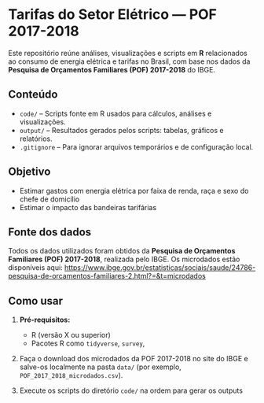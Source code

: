 # Tarifas do Setor Elétrico — POF 2017-2018

Este repositório reúne análises, visualizações e scripts em **R** relacionados ao consumo de energia elétrica e tarifas no Brasil, com base nos dados da **Pesquisa de Orçamentos Familiares (POF) 2017-2018** do IBGE.

##  Conteúdo

- `code/` – Scripts fonte em R usados para cálculos, análises e visualizações.
- `output/` – Resultados gerados pelos scripts: tabelas, gráficos e relatórios.
- `.gitignore` – Para ignorar arquivos temporários e de configuração local.

##  Objetivo

- Estimar gastos com energia elétrica por faixa de renda, raça e sexo do chefe de domicílio
- Estimar o impacto das bandeiras tarifárias

##  Fonte dos dados

Todos os dados utilizados foram obtidos da **Pesquisa de Orçamentos Familiares (POF) 2017-2018**, realizada pelo IBGE. Os microdados estão disponíveis aqui:
https://www.ibge.gov.br/estatisticas/sociais/saude/24786-pesquisa-de-orcamentos-familiares-2.html?=&t=microdados

##  Como usar

1. **Pré-requisitos:**  
   - R (versão X ou superior)  
   - Pacotes R como `tidyverse`, `survey`, 

2. Faça o download dos microdados da POF 2017-2018 no site do IBGE e salve-os localmente na pasta `data/` (por exemplo, `POF_2017_2018_microdados.csv`).

3. Execute os scripts do diretório `code/` na ordem para gerar os outputs

